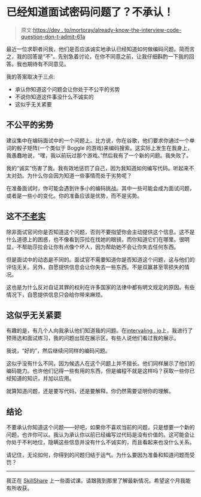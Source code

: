 # 已经知道面试密码问题了？不承认！

> 原文:[https://dev . to/mortoray/already-know-the-interview-code-question-don-t-admit-61a](https://dev.to/mortoray/already-know-the-interview-code-question-don-t-admit-it-61a)

最近一位求职者问我，他们是否应该诚实地承认已经知道如何做编码问题。简而言之，我的回答是“不”。先别急着讨论，在你不同意之前，让我仔细斟酌一下我的回答。我也期待有不同意见。

我的答案取决于三点:

*   承认你知道这个问题会让你处于不公平的劣势
*   不说你知道这件事没什么不诚实的
*   这似乎无关紧要

## [](#unfair-disadvantage)不公平的劣势

建议集中在编码面试中的一个问题上。比方说，你在谷歌，他们要求你通过一个单词的骰子矩阵(一个类似于 Boggle 的游戏)来编码搜索。这实际上发生在我身上，我愚蠢地说，“嘿，我以前玩过那个游戏。”然后我有了一个新的问题。我失败了。

我的“诚实”伤害了我。我有效地惩罚了自己，因为我知道如何编写代码。听起来不太对劲。为什么你会因为知道一些事情而处于劣势呢？

在准备面试时，你可能会遇到许多小的编码挑战。其中一些可能会成为面试问题，或者是一些小的变化。你的准备应该是优势，而不是劣势。

## [](#its-not-dishonest)这不[不老实](https://www.thefreedictionary.com/dishonest)

除非面试官问你是否知道这个问题，否则不要指望你会主动提供这个信息。这不是什么道德上的困惑，也不像看到莎拉在找她的眼镜，而你知道它们在哪里。很明显，不帮助莎拉会让你有点像个坏人，因为帮助她不会让你失去任何东西。

但是面试中的动态是不同的。面试官不需要知道你是否知道这个问题，这与他们的评估无关。另外，自愿提供信息会让你失去一些东西。不是双赢甚至零损失的情况。

这也是为什么反对自证其罪的权利在许多国家的法律中都有明文规定的原因。有些情况下，自愿提供信息只会给你带来麻烦。

## [](#it-doesnt-seem-to-matter)这似乎无关紧要

有趣的是，有几个人向我承认他们知道我的问题。在[intervaling . io](https://iio.sh/r/Yxu7)上，我进行了预筛选和面试练习，我的问题出现在展示区。有些人说他们看过我的展示。

我说，“好的”，然后继续问同样的编码问题。

这似乎没有什么不同，因为候选人在这个问题上并不擅长。他们同样展示了他们的编码能力。也许他们记得一些有用的东西，但是编程不就是这样吗？获取一些你已经知道的知识，并加以应用。

就算知道问题，还是要写代码，还是要解释。你仍然需要证明你的理解。

## [](#conclusion)结论

不要承认你知道这个问题——好吧，如果你不喜欢当前的问题，只是想要一个新的问题，也许你可以。我认为承认你以前已经编写过代码是没有价值的。这可能会让你处于不利地位，隐瞒这些信息并没有什么不诚实的，而且看起来也没什么关系。

请记住，无论如何，你得到的问题归结于运气。为什么要因为准备和知道问题而受罚？

* * *

我正在 [SkillShare](https://www.skillshare.com/r/profile/Edaqa-Mortoray/8551496) 上一些面试课。请跟我到那里了解最新情况。希望这个月我能有所收获。